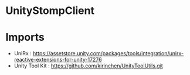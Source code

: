 # UnityStompClient

# Imports
- UniRx : https://assetstore.unity.com/packages/tools/integration/unirx-reactive-extensions-for-unity-17276
- Unity Tool Kit : https://github.com/kirinchen/UnityToolUtils.git